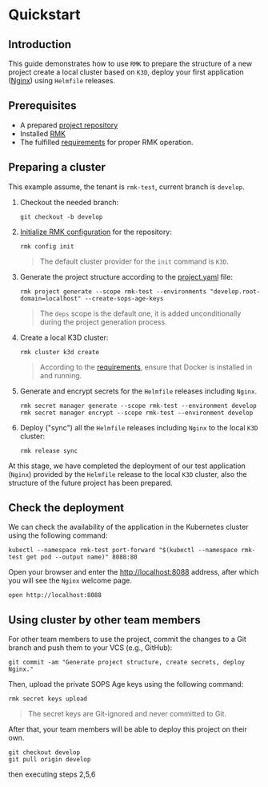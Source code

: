 # Quickstart

## Introduction

This guide demonstrates how to use `RMK` to prepare the structure of a new project
create a local cluster based on `K3D`, deploy your first application ([Nginx](https://nginx.org/)) using `Helmfile`
releases.

## Prerequisites

- A
  prepared [project repository](configuration/project-management/preparation-of-project-repository.md#preparation-of-the-project-repository)
- Installed [RMK](index.md#installation)
- The fulfilled [requirements](index.md#requirements) for proper RMK operation.

## Preparing a cluster

This example assume, the tenant is `rmk-test`, current branch is `develop`.

1. Checkout the needed branch:

   ```shell
   git checkout -b develop
   ```

2. [Initialize RMK configuration](configuration/configuration-management/configuration-management.md#initialization-of-rmk-configuration)
   for the repository:

   ```shell
   rmk config init
   ```

   > The default cluster provider for the `init` command is `K3D`.

3. Generate the project structure according to
   the [project.yaml](configuration/project-management/preparation-of-project-repository.md#projectyaml) file:

   ```shell
   rmk project generate --scope rmk-test --environments "develop.root-domain=localhost" --create-sops-age-keys
   ```
   
   > The `deps` scope is the default one, it is added unconditionally during the project generation process.

4. Create a local K3D cluster:

   ```shell
   rmk cluster k3d create
   ```

   > According to the [requirements](index.md#requirements), ensure that Docker is installed in and running.
   
5. Generate and encrypt secrets for the `Helmfile` releases including `Nginx`.

   ```shell
   rmk secret manager generate --scope rmk-test --environment develop
   rmk secret manager encrypt --scope rmk-test --environment develop
   ```

6. Deploy ("sync") all the `Helmfile` releases including `Nginx` to the local `K3D` cluster:

   ```shell
   rmk release sync
   ```

At this stage, we have completed the deployment of our test application (`Nginx`) provided by the `Helmfile` release
to the local `K3D` cluster, also the structure of the future project has been prepared.

## Check the deployment

We can check the availability of the application in the Kubernetes cluster using the following command:

```shell
kubectl --namespace rmk-test port-forward "$(kubectl --namespace rmk-test get pod --output name)" 8088:80
```

Open your browser and enter the [http://localhost:8088](http://localhost:8088) address, after which you will see the
`Nginx` welcome page.

```shell
open http://localhost:8088
```

## Using cluster by other team members

For other team members to use the project, commit the changes to a Git branch and push them to your VCS (e.g., GitHub):

```shell
git commit -am "Generate project structure, create secrets, deploy Nginx."
```

Then, upload the private SOPS Age keys using the following command:

```shell
rmk secret keys upload
```

> The secret keys are Git-ignored and never committed to Git.

After that, your team members will be able to deploy this project on their own.

```shell
git checkout develop
git pull origin develop
```

then executing steps 2,5,6
